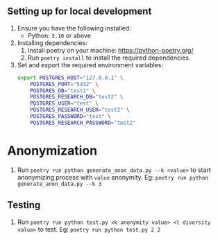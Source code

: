 ## Setting up for local development
1. Ensure you have the following installed:
    * Python: `3.10` or above
2. Installing dependencies:
    1. Install poetry on your machine: https://python-poetry.org/
    2. Run `poetry install` to install the required dependencies.
3. Set and export the required environment variables:
    ```bash
    export POSTGRES_HOST="127.0.0.1" \
        POSTGRES_PORT="5432" \
        POSTGRES_DB="test1" \
        POSTGRES_RESEARCH_DB="test2" \
        POSTGRES_USER="test" \
        POSTGRES_RESEARCH_USER="test2" \
        POSTGRES_PASSWORD="test" \
        POSTGRES_RESEARCH_PASSWORD="test2"
    ```

# Anonymization
1. Run `poetry run python generate_anon_data.py --k <value>` to start anonymizing process with `value` anonymity.
Eg: `poetry run python generate_anon_data.py --k 3`
## Testing
1. Run `poetry run python test.py <k anonymity value> <l diversity value>` to test. 
Eg: `poetry run python test.py 2 2`